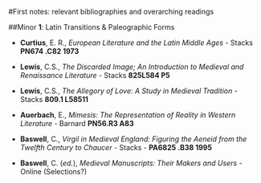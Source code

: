 #First notes: relevant bibliographies and overarching readings

##Minor __1__: Latin Transitions & Paleographic Forms

- __Curtius__, E. R., _European Literature and the Latin Middle Ages_ - Stacks __PN674 .C82 1973__

- __Lewis__, C.S., _The Discarded Image; An Introduction to Medieval and Renaissance Literature_ - Stacks __825L584 P5__

- __Lewis__, C.S., _The Allegory of Love: A Study in Medieval Tradition_ - Stacks __809.1 L58511__

- __Auerbach__, E., _Mimesis: The Representation of Reality in Western Literature_ - Barnard __PN56.R3 A83__

- __Baswell__, C., _Virgil in Medieval England: Figuring the Aeneid from the Twelfth Century to Chaucer_ - Stacks - __PA6825 .B38 1995__

- __Baswell__, C. (_ed._), _Medieval Manuscripts: Their Makers and Users_ - Online (Selections?)

